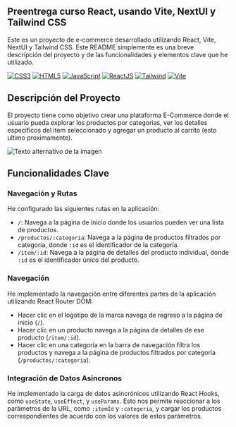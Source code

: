 ## Preentrega curso React, usando Vite, NextUI y Tailwind CSS

Este es un proyecto de e-commerce desarrollado utilizando React, Vite, NextUI y Tailwind CSS. Este README simplemente es una breve descripción del proyecto y de las funcionalidades y elementos clave que he utilizado.

[![CSS3](https://img.shields.io/badge/css3-%231572B6.svg?style=for-the-badge&logo=css3&logoColor=white)]()
[![HTML5](https://img.shields.io/badge/html5-%23E34F26.svg?style=for-the-badge&logo=html5&logoColor=white)]()
[![JavaScript](https://img.shields.io/badge/JavaScript-323330?style=for-the-badge&logo=javascript&logoColor=F7DF1E)]()
[![ReactJS](https://img.shields.io/badge/React-20232A?style=for-the-badge&logo=react&logoColor=61DAFB)]()
[![Tailwind](https://img.shields.io/badge/Tailwind_CSS-38B2AC?style=for-the-badge&logo=tailwind-css&logoColor=white)]()
[![Vite](https://img.shields.io/badge/Vite-B73BFE?style=for-the-badge&logo=vite&logoColor=FFD62E)]()

## Descripción del Proyecto

El proyecto tiene como objetivo crear una plataforma E-Commerce donde el usuario pueda explorar los productos por categorias, ver los detalles especificos del item seleccionado y agregar un producto al carrito (esto ultimo proximamente).

![Texto alternativo de la imagen](public/img/Grabación-de-pantalla-2023-09-16-a-las-3.35.22.gif)

## Funcionalidades Clave

### Navegación y Rutas

He configurado las siguientes rutas en la aplicación:

- `/`: Navega a la página de inicio donde los usuarios pueden ver una lista de productos.
- `/productos/:categoria`: Navega a la página de productos filtrados por categoría, donde `:id` es el identificador de la categoría.
- `/item/:id`: Navega a la página de detalles del producto individual, donde `:id` es el identificador único del producto.

### Navegación

He implementado la navegación entre diferentes partes de la aplicación utilizando React Router DOM:

- Hacer clic en el logotipo de la marca navega de regreso a la página de inicio (`/`).
- Hacer clic en un producto navega a la página de detalles de ese producto (`/item/:id`).
- Hacer clic en una categoría en la barra de navegación filtra los productos y navega a la página de productos filtrados por categoría (`/productos/:categoria`).

### Integración de Datos Asíncronos

He implementado la carga de datos asincrónicos utilizando React Hooks, como `useState`, `useEffect`, y `useParams`. Esto nos permite reaccionar a los parámetros de la URL, como `:itemId` y `:categoria`, y cargar los productos correspondientes de acuerdo con los valores de estos parámetros.
